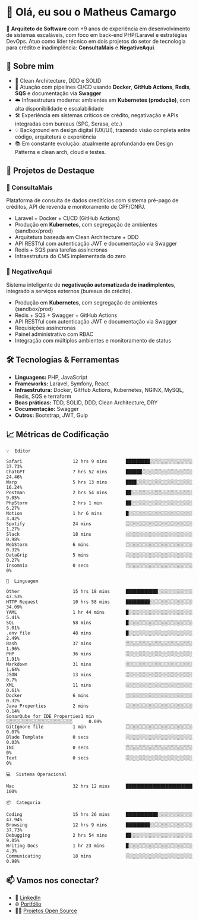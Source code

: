 # 👋 Olá, eu sou o Matheus Camargo

🎯 **Arquiteto de Software** com +9 anos de experiência em desenvolvimento de sistemas escaláveis, com foco em back-end PHP/Laravel e estratégias DevOps. Atuo como líder técnico em dois projetos do setor de tecnologia para crédito e inadimplência: **ConsultaMais** e **NegativeAqui**.

## 🧠 Sobre mim

- 🚀 Clean Architecture, DDD e SOLID
- 🔁 Atuação com pipelines CI/CD usando **Docker**, **GitHub Actions**, **Redis**, **SQS** e documentação via **Swagger**
- ☁️ Infraestrutura moderna: ambientes em **Kubernetes (produção)**, com alta disponibilidade e escalabilidade
- 🛠️ Experiência em sistemas críticos de crédito, negativação e APIs integradas com bureaus (SPC, Serasa, etc.)
- 💡 Background em design digital (UX/UI), trazendo visão completa entre código, arquitetura e experiência
- 📚 Em constante evolução: atualmente aprofundando em Design Patterns e clean arch, cloud e testes.

## 🚧 Projetos de Destaque

### 🔹 ConsultaMais
Plataforma de consulta de dados creditícios com sistema pré-pago de créditos, API de revenda e monitoramento de CPF/CNPJ.

- Laravel + Docker + CI/CD (GitHub Actions)
- Produção em **Kubernetes**, com segregação de ambientes (sandbox/prod)
- Arquitetura baseada em Clean Architecture + DDD
- API RESTful com autenticação JWT e documentação via Swagger
- Redis + SQS para tarefas assíncronas
- Infraestrutura do CMS implementada do zero

### 🔹 NegativeAqui
Sistema inteligente de **negativação automatizada de inadimplentes**, integrado a serviços externos (bureaus de crédito).

- Produção em **Kubernetes**, com segregação de ambientes (sandbox/prod)
- Redis + SQS + Swagger + GitHub Actions
- API RESTful com autenticação JWT e documentação via Swagger
- Requisições assíncronas
- Painel administrativo com RBAC
- Integração com múltiplos ambientes e monitoramento de status

## 🛠️ Tecnologias & Ferramentas

- **Linguagens:** PHP, JavaScript
- **Frameworks:** Laravel, Symfony, React
- **Infraestrutura:** Docker, GitHub Actions, Kubernetes, NGINX, MySQL, Redis, SQS e terraform
- **Boas práticas:** TDD, SOLID, DDD, Clean Architecture, DRY
- **Documentação:** Swagger
- **Outros:** Bootstrap, JWT, Gulp

## 📈 Métricas de Codificação

```text
💡  Editor

Safari                   12 hrs 9 mins       █████████░░░░░░░░░░░░░░░░     37.73%
ChatGPT                  7 hrs 52 mins       ██████░░░░░░░░░░░░░░░░░░░     24.46%
Warp                     5 hrs 13 mins       ████░░░░░░░░░░░░░░░░░░░░░     16.24%
Postman                  2 hrs 54 mins       ██░░░░░░░░░░░░░░░░░░░░░░░      9.05%
PhpStorm                 2 hrs 1 min         ██░░░░░░░░░░░░░░░░░░░░░░░      6.27%
Notion                   1 hr 6 mins         █░░░░░░░░░░░░░░░░░░░░░░░░      3.42%
Spotify                  24 mins             ░░░░░░░░░░░░░░░░░░░░░░░░░      1.27%
Slack                    18 mins             ░░░░░░░░░░░░░░░░░░░░░░░░░      0.98%
WebStorm                 6 mins              ░░░░░░░░░░░░░░░░░░░░░░░░░      0.32%
DataGrip                 5 mins              ░░░░░░░░░░░░░░░░░░░░░░░░░      0.27%
Insomnia                 0 secs              ░░░░░░░░░░░░░░░░░░░░░░░░░         0%
```
```text
💬  Linguagem

Other                    15 hrs 18 mins      ████████████░░░░░░░░░░░░░     47.53%
HTTP Request             10 hrs 58 mins      █████████░░░░░░░░░░░░░░░░     34.09%
YAML                     1 hr 44 mins        █░░░░░░░░░░░░░░░░░░░░░░░░      5.41%
SQL                      58 mins             █░░░░░░░░░░░░░░░░░░░░░░░░      3.01%
.env file                48 mins             █░░░░░░░░░░░░░░░░░░░░░░░░      2.49%
Bash                     37 mins             ░░░░░░░░░░░░░░░░░░░░░░░░░      1.96%
PHP                      36 mins             ░░░░░░░░░░░░░░░░░░░░░░░░░      1.91%
Markdown                 31 mins             ░░░░░░░░░░░░░░░░░░░░░░░░░      1.64%
JSON                     13 mins             ░░░░░░░░░░░░░░░░░░░░░░░░░       0.7%
XML                      11 mins             ░░░░░░░░░░░░░░░░░░░░░░░░░      0.61%
Docker                   6 mins              ░░░░░░░░░░░░░░░░░░░░░░░░░      0.32%
Java Properties          2 mins              ░░░░░░░░░░░░░░░░░░░░░░░░░      0.14%
SonarQube for IDE Properties1 min               ░░░░░░░░░░░░░░░░░░░░░░░░░      0.09%
GitIgnore file           1 min               ░░░░░░░░░░░░░░░░░░░░░░░░░      0.07%
Blade Template           0 secs              ░░░░░░░░░░░░░░░░░░░░░░░░░      0.03%
INI                      0 secs              ░░░░░░░░░░░░░░░░░░░░░░░░░         0%
Text                     0 secs              ░░░░░░░░░░░░░░░░░░░░░░░░░         0%
```
```text
💻  Sistema Operacional

Mac                      32 hrs 12 mins      █████████████████████████       100%
```
```text
📦  Categoria

Coding                   15 hrs 26 mins      ████████████░░░░░░░░░░░░░     47.94%
Browsing                 12 hrs 9 mins       █████████░░░░░░░░░░░░░░░░     37.73%
Debugging                2 hrs 54 mins       ██░░░░░░░░░░░░░░░░░░░░░░░      9.05%
Writing Docs             1 hr 23 mins        █░░░░░░░░░░░░░░░░░░░░░░░░       4.3%
Communicating            18 mins             ░░░░░░░░░░░░░░░░░░░░░░░░░      0.98%
```

## 📫 Vamos nos conectar?

- 💼 [LinkedIn](https://www.linkedin.com/in/matheuscamargoxavier)
- 🌐 [Portfólio](https://matheuscamargo.co)
- 🧑‍💻 [Projetos Open Source](https://github.com/bymatheus)
